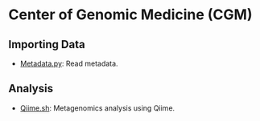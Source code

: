 # Center of Genomic Medicine (CGM)

## Importing Data

- [Metadata.py](Metadata.py): Read metadata.

## Analysis

- [Qiime.sh](Qiime.sh): Metagenomics analysis using Qiime.
